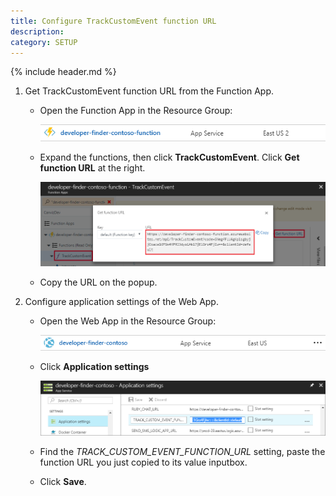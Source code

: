 ```yaml
---
title: Configure TrackCustomEvent function URL
description:
category: SETUP
---
```


{% include header.md %}

1. Get TrackCustomEvent function URL from the Function App.

   - Open the Function App in the Resource Group:

     ![](Images/function-app.png)

   - Expand the functions, then click **TrackCustomEvent**. Click **Get function URL** at the right.

     ![](Images/function-app-url.png)

   - Copy the URL on the popup.

2. Configure application settings of the Web App.

   - Open the Web App in the Resource Group:

     ![](Images/web-app.png)

   - Click **Application settings**

     ![](Images/web-app-settings.png)

   - Find the *TRACK_CUSTOM_EVENT_FUNCTION_URL* setting, paste the function URL you just copied to its value inputbox.

   - Click **Save**.